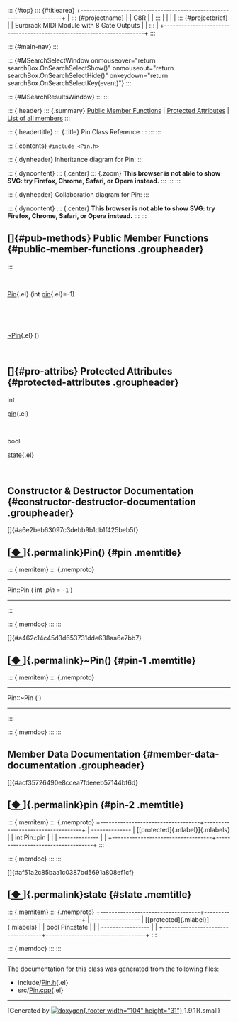 ::: {#top}
::: {#titlearea}
+-----------------------------------------------------------------------+
| ::: {#projectname}                                                    |
| G8R                                                                   |
| :::                                                                   |
|                                                                       |
| ::: {#projectbrief}                                                   |
| Eurorack MIDI Module with 8 Gate Outputs                              |
| :::                                                                   |
+-----------------------------------------------------------------------+
:::

::: {#main-nav}
:::

::: {#MSearchSelectWindow onmouseover="return searchBox.OnSearchSelectShow()" onmouseout="return searchBox.OnSearchSelectHide()" onkeydown="return searchBox.OnSearchSelectKey(event)"}
:::

::: {#MSearchResultsWindow}
:::
:::

::: {.header}
::: {.summary}
[Public Member Functions](#pub-methods) \| [Protected
Attributes](#pro-attribs) \| [List of all
members](classPin-members.html)
:::

::: {.headertitle}
::: {.title}
Pin Class Reference
:::
:::
:::

::: {.contents}
`#include <Pin.h>`

::: {.dynheader}
Inheritance diagram for Pin:
:::

::: {.dyncontent}
::: {.center}
::: {.zoom}
**This browser is not able to show SVG: try Firefox, Chrome, Safari, or
Opera instead.**
:::
:::
:::

::: {.dynheader}
Collaboration diagram for Pin:
:::

::: {.dyncontent}
::: {.center}
**This browser is not able to show SVG: try Firefox, Chrome, Safari, or
Opera instead.**
:::
:::

[]{#pub-methods} Public Member Functions {#public-member-functions .groupheader}
----------------------------------------
:::

 

[Pin](classPin.html#a6e2beb63097c3debb9b1db1f425beb5f){.el} (int
[pin](classPin.html#acf35726490e8ccea7fdeeeb57144bf6d){.el}=-1)

 

 

[\~Pin](classPin.html#a462c14c45d3d653731dde638aa6e7bb7){.el} ()

 

[]{#pro-attribs} Protected Attributes {#protected-attributes .groupheader}
-------------------------------------

int 

[pin](classPin.html#acf35726490e8ccea7fdeeeb57144bf6d){.el}

 

bool 

[state](classPin.html#af51a2c85baa1c0387bd5691a808ef1cf){.el}

 

Constructor & Destructor Documentation {#constructor-destructor-documentation .groupheader}
--------------------------------------

[]{#a6e2beb63097c3debb9b1db1f425beb5f}

[[◆ ](#a6e2beb63097c3debb9b1db1f425beb5f)]{.permalink}Pin() {#pin .memtitle}
-----------------------------------------------------------

::: {.memitem}
::: {.memproto}
  ---------- --- ------ -------------- --- --
  Pin::Pin   (   int    *pin* = `-1`   )   
  ---------- --- ------ -------------- --- --
:::

::: {.memdoc}
:::
:::

[]{#a462c14c45d3d653731dde638aa6e7bb7}

[[◆ ](#a462c14c45d3d653731dde638aa6e7bb7)]{.permalink}\~Pin() {#pin-1 .memtitle}
-------------------------------------------------------------

::: {.memitem}
::: {.memproto}
  ------------ --- -- --- --
  Pin::\~Pin   (      )   
  ------------ --- -- --- --
:::

::: {.memdoc}
:::
:::

Member Data Documentation {#member-data-documentation .groupheader}
-------------------------

[]{#acf35726490e8ccea7fdeeeb57144bf6d}

[[◆ ](#acf35726490e8ccea7fdeeeb57144bf6d)]{.permalink}pin {#pin-2 .memtitle}
---------------------------------------------------------

::: {.memitem}
::: {.memproto}
+-----------------------------------+-----------------------------------+
|   --------------                  | [[protected]{.mlabel}]{.mlabels}  |
|   int Pin::pin                    |                                   |
|   --------------                  |                                   |
+-----------------------------------+-----------------------------------+
:::

::: {.memdoc}
:::
:::

[]{#af51a2c85baa1c0387bd5691a808ef1cf}

[[◆ ](#af51a2c85baa1c0387bd5691a808ef1cf)]{.permalink}state {#state .memtitle}
-----------------------------------------------------------

::: {.memitem}
::: {.memproto}
+-----------------------------------+-----------------------------------+
|   -----------------               | [[protected]{.mlabel}]{.mlabels}  |
|   bool Pin::state                 |                                   |
|   -----------------               |                                   |
+-----------------------------------+-----------------------------------+
:::

::: {.memdoc}
:::
:::

------------------------------------------------------------------------

The documentation for this class was generated from the following files:

-   include/[Pin.h](Pin_8h_source.html){.el}
-   src/[Pin.cpp](Pin_8cpp.html){.el}

------------------------------------------------------------------------

[Generated by [![doxygen](doxygen.svg){.footer width="104"
height="31"}](https://www.doxygen.org/index.html) 1.9.1]{.small}
